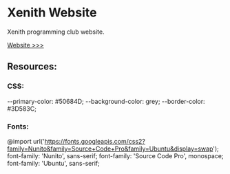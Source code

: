 # Xenith Website
Xenith programming club website.

<a href="https://xenith.github.io">Website >>></a>

## Resources:

### CSS:
--primary-color: #50684D;
--background-color: grey;
--border-color: #3D583C;

### Fonts:
@import url('https://fonts.googleapis.com/css2?family=Nunito&family=Source+Code+Pro&family=Ubuntu&display=swap');
font-family: 'Nunito', sans-serif;
font-family: 'Source Code Pro', monospace;
font-family: 'Ubuntu', sans-serif;

